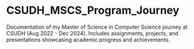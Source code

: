 # CSUDH_MSCS_Program_Journey
Documentation of my Master of Science in Computer Science journey at CSUDH (Aug 2022 - Dec 2024). Includes assignments, projects, and presentations showcasing academic progress and achievements.
